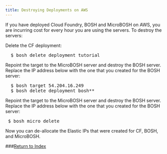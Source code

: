 ```yaml
---
title: Destroying Deployments on AWS
---
```


If you have deployed Cloud Foundry, BOSH and MicroBOSH on AWS, you are incurring cost for every hour you are using the servers. To destroy the servers:

Delete the CF deployment:

<pre class="terminal">
  $ bosh delete deployment tutorial
</pre>

Repoint the target to the MicroBOSH server and destroy the BOSH server. Replace the IP address below with the one that you created for the BOSH server:

<pre class="terminal">
  $ bosh target 54.204.16.249
  $ bosh delete deployment bosh**
</pre>

Repoint the target to the MicroBOSH server and destroy the BOSH server. Replace the IP address below with the one that you created for the BOSH server:

<pre class="terminal">
 $ bosh micro delete
</pre>

Now you can de-allocate the Elastic IPs that were created for CF, BOSH, and MicroBOSH.

###[Return to Index](./index.html)